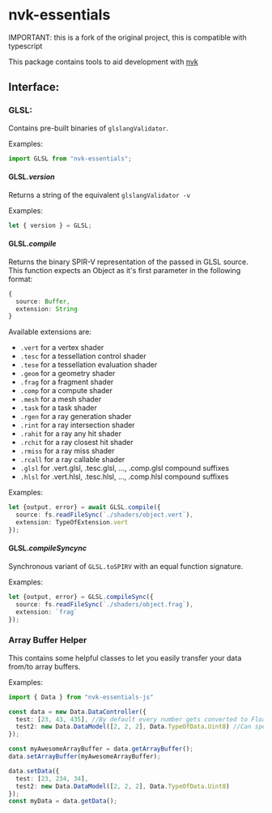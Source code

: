 # nvk-essentials

IMPORTANT: this is a fork of the original project, this is compatible with typescript

This package contains tools to aid development with [nvk](https://github.com/maierfelix/nvk)

## Interface:

### GLSL:

Contains pre-built binaries of `glslangValidator`.

Examples:
````ts
import GLSL from "nvk-essentials";
`````

#### GLSL.*version*

Returns a string of the equivalent `glslangValidator -v`

Examples:

````ts
let { version } = GLSL;
````

#### GLSL.*compile*

Returns the binary SPIR-V representation of the passed in GLSL source. This function expects an Object as it's first parameter in the following format:

````ts
{
  source: Buffer,
  extension: String
}
````

Available extensions are:
* `.vert`  for a vertex shader
* `.tesc`  for a tessellation control shader
* `.tese`  for a tessellation evaluation shader
* `.geom`  for a geometry shader
* `.frag`  for a fragment shader
* `.comp`  for a compute shader
* `.mesh`  for a mesh shader
* `.task`  for a task shader
* `.rgen`  for a ray generation shader
* `.rint`  for a ray intersection shader
* `.rahit` for a ray any hit shader
* `.rchit` for a ray closest hit shader
* `.rmiss` for a ray miss shader
* `.rcall` for a ray callable shader
* `.glsl`  for .vert.glsl, .tesc.glsl, ..., .comp.glsl compound suffixes
* `.hlsl`  for .vert.hlsl, .tesc.hlsl, ..., .comp.hlsl compound suffixes

Examples:

````ts
let {output, error} = await GLSL.compile({
  source: fs.readFileSync(`./shaders/object.vert`),
  extension: TypeOfExtension.vert
});
````

#### GLSL.*compileSyncync*

Synchronous variant of `GLSL.toSPIRV` with an equal function signature.

Examples:

````ts
let {output, error} = GLSL.compileSync({
  source: fs.readFileSync(`./shaders/object.frag`),
  extension: `frag`
});
````


### Array Buffer Helper

This contains some helpful classes to let you easily transfer your data from/to array buffers.

Examples:
```ts
import { Data } from "nvk-essentials-js"

const data = new Data.DataController({
  test: [23, 43, 435], //By default every number gets converted to Float32Array
  test2: new Data.DataModel([2, 2, 2], Data.TypeOfData.Uint8) //Can specify the type using data model
});

const myAwesomeArrayBuffer = data.getArrayBuffer();
data.setArrayBuffer(myAwesomeArrayBuffer);

data.setData({
  test: [23, 234, 34],
  test2: new Data.DataModel([2, 2, 2], Data.TypeOfData.Uint8)
});
const myData = data.getData();
```